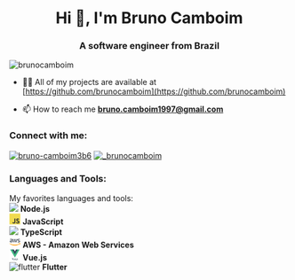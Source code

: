 <h1 align="center">Hi 👋, I'm Bruno Camboim</h1>
<h3 align="center">A software engineer from Brazil</h3>

<p align="left"> <img src="https://komarev.com/ghpvc/?username=brunocamboim&label=Profile%20views&color=0e75b6&style=flat" alt="brunocamboim" /> </p>

<!-- - 🌱 I’m currently learning **Flutter** 📱 -->

- 👨‍💻 All of my projects are available at [https://github.com/brunocamboim](https://github.com/brunocamboim)

- 📫 How to reach me **bruno.camboim1997@gmail.com**

<h3 align="left">Connect with me:</h3>
<p align="left">
<a href="https://linkedin.com/in/bruno-camboim3b6" target="blank"><img align="center" src="https://cdn.jsdelivr.net/npm/simple-icons@3.0.1/icons/linkedin.svg" alt="bruno-camboim3b6" height="30" width="40" /></a>
<a href="https://instagram.com/_brunocamboim" target="blank"><img align="center" src="https://cdn.jsdelivr.net/npm/simple-icons@3.0.1/icons/instagram.svg" alt="_brunocamboim" height="30" width="40" /></a>
</p>

<h3 align="left">Languages and Tools:</h3>

My favorites languages and tools: <br>
<img src="https://i.ibb.co/vVxmyN2/node.png" width="20"/> <b>Node.js</b>
<br>
<img src="https://raw.githubusercontent.com/devicons/devicon/master/icons/javascript/javascript-original.svg" alt="javascript" width="20" height="20"/> <b>JavaScript</b>
<br>
<img src="https://i.ibb.co/PZ2XZgr/ts.png" width="20"/> <b>TypeScript</b>
<br>
<img src="https://raw.githubusercontent.com/devicons/devicon/master/icons/amazonwebservices/amazonwebservices-original-wordmark.svg" alt="aws" width="20" height="20"/> <b>AWS - Amazon Web Services</b>
<br>
<img src="https://raw.githubusercontent.com/devicons/devicon/master/icons/vuejs/vuejs-original-wordmark.svg" alt="vuejs" width="20" height="20"/> <b>Vue.js</b>
<br>
<img src="https://www.vectorlogo.zone/logos/flutterio/flutterio-icon.svg" alt="flutter" width="20" height="20"/> <b>Flutter</b>
